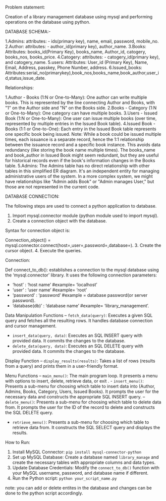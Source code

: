 Problem statement:

Creation of a library management database using mysql and performing operations on the database using python.


DATABASE SCHEMA:-

1.Admins: attributes: - ids(primary key), name, email, password, mobile_no.
2.Author: attributes: - author_id(primary key), author_name.
3.Books: Attributes: books_id(Primary Key), books_name, Author_id, catogery, books_nos, books_price.
4.Catogery: attributes: -  catogery_id(primary key), and catogery_name.
5.users: Attributes: User_id (Primary Key), Name, Email, Address, passkey, Phone Number, address.
6.Issued_books: Attributes:serial_no(primarykey),book_nos,books_name,book_author,user_id,status,issue_date.


Relationships:

1.Author - Books (1:N or One-to-Many): One author can write multiple books. This is represented by the line connecting Author and Books, with "1" on the Author side and "N" on the Books side.
2.Books - Category (1:N or One-to-Many): One category can have multiple books.
3.Users - Issued Book (1:N or One-to-Many): One user can issue multiple books (over time, represented by multiple entries in the Issued Book table).
4.Issued Book - Books (1:1 or One-to-One): Each entry in the Issued Book table represents one specific book being issued. Note: While a book could be issued multiple times, each issuance is a separate record, hence the 1:1 relationship between the issuance record and a specific book instance. This avoids data redundancy (like storing the book name multiple times). The books_name and book_author in Issued Book might seem redundant, but they are useful for historical records even if the book's information changes in the Books table.
5.Admins: The Admins table has no direct relationship with other tables in this simplified ER diagram. It's an independent entity for managing administrative users of the system. In a more complex system, we might have relationships like "Admin adds Book" or "Admin manages User," but those are not represented in the current code.


DATABASE CONNECTION:

The following steps are used to connect a python application to database.
1.	Import mysql.connector  module (python module used to import mysql).
2.	Create a connection object with the database.

Syntax for connection object is:

Connection_object() = mysql.connector.connect(host=<host name>,user=<user name>,password=<db password>,database=<database name>).
3.	Create the cursor object.
4.	Execute the queries.


Connection:

Def connect_to_db(): establishes a connection to the mysql database using the ‘mysql.connector’ library. It uses the following connection parameters:
-	‘host’ : ‘host name’   #example= ‘localhost’
-	‘user’ : ’user name’    #example= ‘root’
-	 ‘password’ : ‘password’   #example = database password(or server password).
-	 ‘database(db)’ : ‘database name’   #example= ‘library_management’.


Data Manipulation Functions –
 `fetch_data(query)`: Executes a given SQL query and fetches all the resulting rows. It handles database connection and cursor management. 
- `insert_data(query, data)`: Executes an SQL INSERT query with provided data. It commits the changes to the database. 
- `delete_data(query, data)`: Executes an SQL DELETE query with provided data. It commits the changes to the database.


Display Function – 
`display_results(results)`: Takes a list of rows (results from a query) and prints them in a user-friendly format.


Menu Functions –
 `main_menu()`: The main program loop. It presents a menu with options to insert, delete, retrieve data, or exit
. - `insert_menu()`: Presents a sub-menu for choosing which table to insert data into (Author, Admins, Books, Category, Users, Issued Books). It prompts the user for the necessary data and constructs the appropriate SQL INSERT query. 
– `delete_menu()`: Presents a sub-menu for choosing which table to delete data from. It prompts the user for the ID of the record to delete and constructs the SQL DELETE query. 
- `retrieve_menu()`: Presents a sub-menu for choosing which table to retrieve data from. It constructs the SQL SELECT query and displays the results.


How to Run:

1. Install MySQL Connector: `pip install mysql-connector-python` 
2. Set up MySQL Database: Create a database named `library_manage` and create the necessary tables with appropriate columns and data types. 
3. Update Database Credentials: Modify the `connect_to_db()` function with your MySQL username, password, and database name if different. 
4. Run the Python script: `python your_script_name.py`


note: you can add or delete entites in the database and changes can be done to the python script accordingly.
